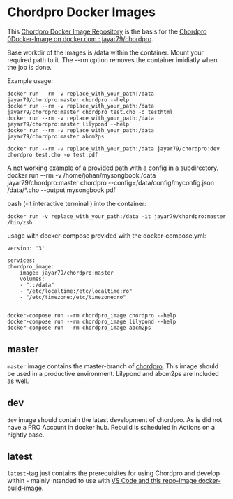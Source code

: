 # Chordpro Docker Images
This [Chordpro Docker Image Repository](https://github.com/JoeRu/chordpro_dimage) is the basis for the [Chordpro 0Docker-Image on docker.com : jayar79/chordpro](https://hub.docker.com/repository/docker/jayar79/chordpro).

Base workdir of the images is /data within the container. Mount your required path to it. The --rm option removes the container imidiatly when the job is done. 

Example usage:

    docker run --rm -v replace_with_your_path:/data jayar79/chordpro:master chordpro --help 
    docker run --rm -v replace_with_your_path:/data jayar79/chordpro:master chordpro test.cho -o testhtml
    docker run --rm -v replace_with_your_path:/data jayar79/chordpro:master lilypond --help
    docker run --rm -v replace_with_your_path:/data jayar79/chordpro:master abcm2ps

    docker run --rm -v replace_with_your_path:/data jayar79/chordpro:dev chordpro test.cho -o test.pdf

A not working example of a provided path with a config in a subdirectory. 
    docker run --rm -v /home/johan/mysongbook:/data jayar79/chordpro:master chordpro --config=/data/config/myconfig.json /data/*.cho --output mysongbook.pdf


bash (-it interactive terminal ) into the container:

    docker run -v replace_with_your_path:/data -it jayar79/chordpro:master /bin/zsh


usage with docker-compose provided with the docker-compose.yml:

    version: '3'

    services:
    chordpro_image:
        image: jayar79/chordpro:master
        volumes:
        - ".:/data"
        - "/etc/localtime:/etc/localtime:ro"
        - "/etc/timezone:/etc/timezone:ro"


    docker-compose run --rm chordpro_image chordpro --help  
    docker-compose run --rm chordpro_image lilypond --help
    docker-compose run --rm chordpro_image abcm2ps

## master

`master` image contains the master-branch of [chordpro](https://github.com/ChordPro/chordpro).
This image should be used in a productive environment.
Lilypond and abcm2ps are included as well.

## dev

`dev` image should contain the latest development of chordpro. As is did not have a PRO Account in docker hub. Rebuild is scheduled in Actions on a nightly base.

## latest

`latest`-tag just contains the prerequisites for using Chordpro and develop within - mainly intended to use with [VS Code and this repo-Image docker-build-image](https://github.com/JoeRu/chordpro_dev_env).

